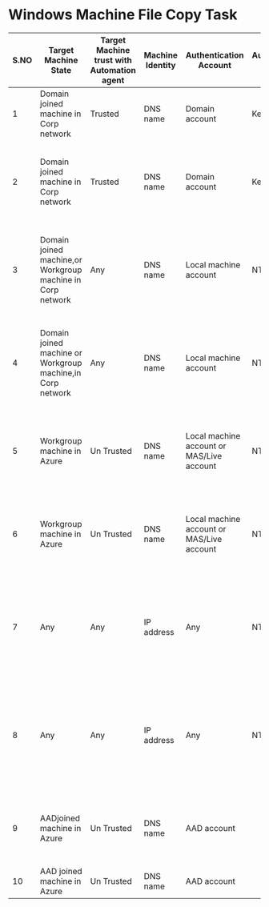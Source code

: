 # Windows Machine File Copy Task
| S.NO | Target Machine State                                       | Target Machine trust with Automation agent | Machine Identity | Authentication Account                    | Authentication Mode | Authentication Account permission on Target Machine | Connection Type | Pre-requisites in Target machine for Copy Task to succeed                                                                                                                                                                                                                                                                                     | Pre-requisites in Target machine for Deployment Task to succeed                                                                                                                                                                                                                                                |
|------|------------------------------------------------------------|--------------------------------------------|------------------|-------------------------------------------|---------------------|-----------------------------------------------------|-----------------|-----------------------------------------------------------------------------------------------------------------------------------------------------------------------------------------------------------------------------------------------------------------------------------------------------------------------------------------------|----------------------------------------------------------------------------------------------------------------------------------------------------------------------------------------------------------------------------------------------------------------------------------------------------------------|
| 1    | Domain joined machine in Corp network                      | Trusted                                    | DNS name         | Domain account                            | Kerberos            | Machine Administrator                               | WinRM HTTP      | <ul><li>WinRM HTTP port,(default 5985) opened in Firewall.</li><li>File & Printer sharing,enabled.</li></ul>                                                                                                                                                                                                                                                             | WinRM HTTP port (default,5985) opened in Firewall.                                                                                                                                                                                                                                                             |
| 2    | Domain joined machine in Corp network                      | Trusted                                    | DNS name         | Domain account                            | Kerberos            | Machine Administrator                               | WinRM HTTPS     | WinRM HTTPS port,(default 5986) opened in Firewall.,Trusted certificate in,Automation agent,If Trusted certificate not in,Automation agent then SkipCA option enabled in Task for deployment.,File & Printer sharing,enabled                                                                                                                  | WinRM HTTPS port,(default 5986) opened in Firewall.,Trusted certificate in,Automation agent,If Trusted certificate not in,Automation agent then SkipCA option enabled in Task for deployment.                                                                                                                  |
| 3    | Domain joined machine,or Workgroup machine in Corp network | Any                                        | DNS name         | Local machine account                     | NTLM                | Machine Administrator                               | WinRM HTTP      | WinRM HTTP port (default,5985) opened in Firewall.,Disable UAC remote,restrictions(link),Credential in,\ format,Set,"AllowUnencrypted" option and add remote machines in "Trusted Host" list in Automation Agent (link),File & Printer sharing,enabled                                                                                        | WinRM HTTP port (default,5985) opened in Firewall.,Disable UAC remote,restrictions(link),Credential in,\ format,Set,"AllowUnencrypted" option and add remote machines in "Trusted Host" list in Automation Agent (link)                                                                                        |
| 4    | Domain joined machine or Workgroup machine,in Corp network | Any                                        | DNS name         | Local machine account                     | NTLM                | Machine Administrator                               | WinRM HTTPS     | WinRM HTTPS port,(default 5986) opened in Firewall.,Disable UAC remote,restrictions(link),Credential in,\ format,Trusted certificate in,Automation agent,If Trusted certificate not in,Automation agent then SkipCA option enabled in Task for deployment.,File & Printer sharing,enabled                                                     | WinRM HTTPS port,(default 5986) opened in Firewall.,Disable UAC remote,restrictions(link),Credential in,\ format,Trusted certificate in,Automation agent,If Trusted certificate not in,Automation agent then SkipCA option enabled in Task for deployment.                                                     |
| 5    | Workgroup machine in Azure                                 | Un Trusted                                 | DNS name         | Local machine account or MAS/Live account | NTLM                | Machine Administrator                               | WinRM HTTP      | WinRM HTTP port (default,5985) opened in Firewall.,Disable UAC remote,restrictions(link),Credential in,\ format,Set,"AllowUnencrypted" option and add remote machines in "Trusted Host" list in Automation Agent (link)                                                                                                                       | WinRM HTTP port (default,5985) opened in Firewall.,Disable UAC remote,restrictions(link),Credential in,\ format,Set,"AllowUnencrypted" option and add remote machines in "Trusted Host" list in Automation Agent (link)                                                                                        |
| 6    | Workgroup machine in Azure                                 | Un Trusted                                 | DNS name         | Local machine account or MAS/Live account | NTLM                | Machine Administrator                               | WinRM HTTPS     | WinRM HTTPS port,(default 5986) opened in Firewall.,Disable UAC remote,restrictions(link),Credential in,\ format,Trusted certificate in,Automation agent,If Trusted certificate not in,Automation agent then SkipCA option enabled in Task for deployment.                                                                                    | WinRM HTTPS port,(default 5986) opened in Firewall.,Disable UAC remote,restrictions(link),Credential in,\ format,Trusted certificate in,Automation agent,If Trusted certificate not in,Automation agent then SkipCA option enabled in Task for deployment.                                                     |
| 7    | Any                                                        | Any                                        | IP address       | Any                                       | NTLM                | Machine Administrator                               | WinRM HTTP      | WinRM HTTP port (default,5985) opened in Firewall.,Disable UAC remote,restrictions(link) in case of Local Machine,Administrator account,Credential in,\ or \,format,Set,"AllowUnencrypted" option and add remote machines in "Trusted Host" list in Automation Agent (link),File & Printer sharing,enabled                                    | WinRM HTTP port (default,5985) opened in Firewall.,Disable UAC remote,restrictions(link) in case of Local Machine,Administrator account,Credential in,\ or \,format,Set,"AllowUnencrypted" option and add remote machines in "Trusted Host" list in Automation Agent (link)                                    |
| 8    | Any                                                        | Any                                        | IP address       | Any                                       | NTLM                | Machine Administrator                               | WinRM HTTPS     | WinRM HTTPS port,(default 5986) opened in Firewall.,Disable UAC remote,restrictions(link) in case of Local Machine,Administrator account,Credential in,\ or \,format,Trusted certificate in,Automation agent,If Trusted certificate not in,Automation agent then SkipCA option enabled in Task for deployment.,File & Printer sharing,enabled | WinRM HTTPS port,(default 5986) opened in Firewall.,Disable UAC remote,restrictions(link) in case of Local Machine,Administrator account,Credential in,\ or \,format,Trusted certificate in,Automation agent,If Trusted certificate not in,Automation agent then SkipCA option enabled in Task for deployment. |
| 9    | AADjoined machine in Azure                                 | Un Trusted                                 | DNS name         | AAD account                               |                     | Machine Administrator                               | WinRM HTTP      |                                                                                                                                                                                                                                                                                                                                               | WinRM port 5985 (Firewall,opened, NTLM authentication enabled(winrm qc will do all this),Add remote computers to,"Trusted Host",Disable,UAC remote restrictions(link)                                                                                                                                          |
| 10   | AAD joined machine in Azure                                | Un Trusted                                 | DNS name         | AAD account                               |                     | Machine Administrator                               | WinRM HTTPS     |                                                                                                                                                                                                                                                                                                                                               |                                                                                                                                                                                                                                                                                                                |

